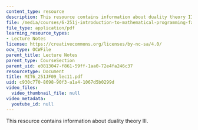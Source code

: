 ```yaml
---
content_type: resource
description: This resource contains information about duality theory III.
file: /media/courses/6-251j-introduction-to-mathematical-programming-fall-2009/c930c770869890f3a1a41067d5b0299d_MIT6_251JF09_lec11.pdf
file_type: application/pdf
learning_resource_types:
- Lecture Notes
license: https://creativecommons.org/licenses/by-nc-sa/4.0/
ocw_type: OCWFile
parent_title: Lecture Notes
parent_type: CourseSection
parent_uid: e0813047-f861-59ff-1aa0-72e4fa246c37
resourcetype: Document
title: MIT6_251JF09_lec11.pdf
uid: c930c770-8698-90f3-a1a4-1067d5b0299d
video_files:
  video_thumbnail_file: null
video_metadata:
  youtube_id: null
---
```

This resource contains information about duality theory III.